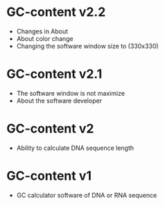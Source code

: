 # GC-content v2.2
- Changes in About
- About color change
- Changing the software window size to (330x330)
# GC-content v2.1
- The software window is not maximize
- About the software developer
# GC-content v2
- Ability to calculate DNA sequence length

# GC-content v1
- GC calculator software of DNA or RNA sequence
